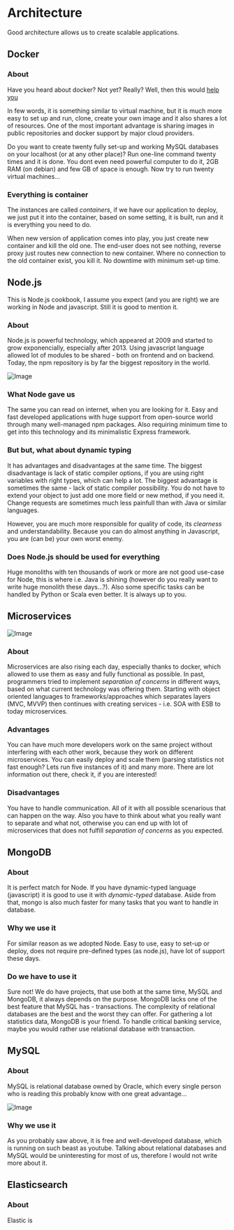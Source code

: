 # Architecture

Good architecture allows us to create scalable applications.

## Docker

### About

Have you heard about docker? Not yet? Really? Well, then this would [help you][1]

In few words, it is something similar to virtual machine, but it is much more easy to set up and run, clone, create your own image and it also shares a lot of resources. One of the most important advantage is sharing images in public repositories and docker support by major cloud providers.

Do you want to create twenty fully set-up and working MySQL databases on your localhost (or at any other place)? Run one-line command twenty times and it is done. You dont even need powerful computer to do it, 2GB RAM (on debian) and few GB of space is enough. Now try to run twenty virtual machines...

### Everything is container

The instances are called _containers_, if we have our application to deploy, we just put it into the container, based on some setting, it is built, run and it is everything you need to do.

When new version of application comes into play, you just create new container and kill the old one. The end-user does not see nothing, reverse proxy just routes new connection to new container. Where no connection to the old container exist, you kill it. No downtime with minimum set-up time.

## Node.js

This is Node.js cookbook, I assume you expect (and you are right) we are working in Node and javascript. Still it is good to mention it.

### About

Node.js is powerful technology, which appeared at 2009 and started to grow exponencially, especially after 2013. Using javascript language allowed lot of modules to be shared - both on frontend and on backend. Today, the npm repository is by far the biggest repository in the world.

![Image][image-1]

[1]:    http://lmgtfy.com/?q=what+is+docker

### What Node gave us

The same you can read on internet, when you are looking for it. Easy and fast developed applications with huge support from open-source world through many well-managed npm packages. Also requiring minimum time to get into this technology and its minimalistic Express framework.

### But but, what about dynamic typing

It has advantages and disadvantages at the same time. The biggest disadvantage is lack of static compiler options, if you are using right variables with right types, which can help a lot. The biggest advantage is sometimes the same - lack of static compiler possibility. You do not have to extend your object to just add one more field or new method, if you need it. Change requests are sometimes much less painfull than with Java or similar languages.

However, you are much more responsible for quality of code, its _clearness_ and understandability. Because you can do almost anything in Javascript, you are (can be) your own worst enemy.

### Does Node.js should be used for everything

Huge monoliths with ten thousands of work or more are not good use-case for Node, this is where i.e. Java is shining (however do you really want to write huge monolith these days...?). Also some specific tasks can be handled by Python or Scala even better. It is always up to you.

## Microservices

![Image][image-2]

### About

Microservices are also rising each day, especially thanks to docker, which allowed to use them as easy and fully functional as possible. In past, programmers tried to implement _separation of concerns_ in different ways, based on what current technology was offering them. Starting with object oriented languages to frameworks/approaches which separates layers (MVC, MVVP) then continues with creating services - i.e. SOA with ESB to today microservices.

### Advantages

You can have much more developers work on the same project without interfering with each other work, because they work on different microservices. You can easily deploy and scale them (parsing statistics not fast enough? Lets run five instances of it) and many more. There are lot information out there, check it, if you are interested!

### Disadvantages

You have to handle communication. All of it with all possible scenarious that can happen on the way. Also you have to think about what you really want to separate and what not, otherwise you can end up with lot of microservices that does not fulfill _separation of concerns_ as you expected.

## MongoDB 

### About

It is perfect match for Node. If you have dynamic-typed language (javascript) it is good to use it with _dynamic-typed_ database. Aside from that, mongo is also much faster for many tasks that you want to handle in database.

### Why we use it

For similar reason as we adopted Node. Easy to use, easy to set-up or deploy, does not require pre-defined types (as node.js), have lot of support these days.

### Do we have to use it

Sure not! We do have projects, that use both at the same time, MySQL and MongoDB, it always depends on the purpose. MongoDB lacks one of the best feature that MySQL has - transactions. The complexity of relational databases are the best and the worst they can offer. For gathering a lot statistics data, MongoDB is your friend. To handle critical banking service, maybe you would rather use relational database with transaction.

## MySQL

### About
MySQL is relational database owned by Oracle, which every single person who is reading this probably know with one great advantage...

![Image][image-3]

### Why we use it 

As you probably saw above, it is free and well-developed database, which is running on such beast as youtube. Talking about relational databases and MySQL would be uninteresting for most of us, therefore I would not write more about it.

## Elasticsearch

### About

Elastic is 

[image-1]: https://github.com/libor-vilimek/cookbook/raw/master/raw/Module-counts.png "https://quartetfs.com/blog/journey-gwt-react/"
[image-2]: https://github.com/libor-vilimek/cookbook/raw/master/raw/63918150.jpg
[image-3]: https://github.com/libor-vilimek/cookbook/raw/master/raw/yes-free-stuff.jpg